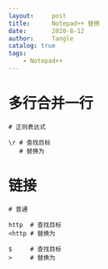 ```yaml
---
layout:     post
title:      Notepad++ 替换
date:       2020-8-12
author:     Tangle
catalog: true
tags:
    - Notepad++
---
```


# 多行合并一行

```
# 正则表达式

\r # 查找目标
   # 替换为
```

# 链接

```
# 普通

http  # 查找目标
<http # 替换为

$     # 查找目标
>     # 替换为
```
